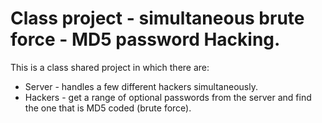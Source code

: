 # Class project - simultaneous brute force - MD5 password Hacking.

This is a class shared project in which there are:
 - Server - handles a few different hackers simultaneously.
 - Hackers - get a range of optional passwords from the server and find the one that is MD5 coded (brute force).
